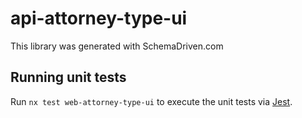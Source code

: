 
# api-attorney-type-ui

This library was generated with SchemaDriven.com

## Running unit tests

Run `nx test web-attorney-type-ui` to execute the unit tests via [Jest](https://jestjs.io).

